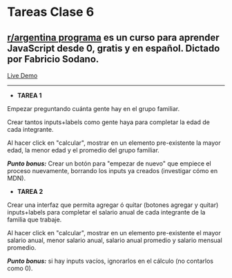 # Tareas Clase 6

## [r/argentina programa](https://argentinaprograma.com/) es un curso para aprender JavaScript desde 0, gratis y en español. Dictado por Fabricio Sodano.

[Live Demo](https://r-argentinaprograma-clase-6.netlify.app/)

---

-   **TAREA 1**

Empezar preguntando cuánta gente hay en el grupo familiar.

Crear tantos inputs+labels como gente haya para completar la edad de cada integrante.

Al hacer click en "calcular", mostrar en un elemento pre-existente la mayor edad, la menor edad y el promedio del grupo familiar.

**_Punto bonus:_** Crear un botón para "empezar de nuevo" que empiece el proceso nuevamente, borrando los inputs ya creados (investigar cómo en MDN).

-   **TAREA 2**

Crear una interfaz que permita agregar ó quitar (botones agregar y quitar) inputs+labels para completar el salario anual de cada integrante de la familia que trabaje.

Al hacer click en "calcular", mostrar en un elemento pre-existente el mayor salario anual, menor salario anual, salario anual promedio y salario mensual promedio.

**_Punto bonus:_** si hay inputs vacíos, ignorarlos en el cálculo (no contarlos como 0).
